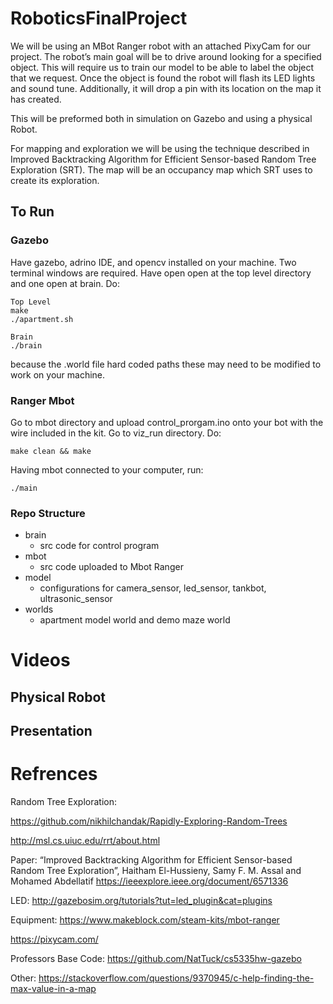 # RoboticsFinalProject
We will be using an MBot Ranger robot with an attached PixyCam for our project. The robot’s main goal will be to drive around looking for a specified object. This will require us to train our model to be able to label the object that we request. Once the object is found the robot will flash its LED lights and sound tune. Additionally, it will drop a pin with its location on the map it has created. 

This will be preformed both in simulation on Gazebo and using a physical Robot.

For mapping and exploration we will be using the technique described in Improved Backtracking Algorithm for Efficient Sensor-based Random Tree Exploration (SRT). The map will be an occupancy map which SRT uses to create its exploration.

## To Run
### Gazebo
Have gazebo, adrino IDE, and opencv installed on your machine. Two terminal windows are required. Have open open at the top level directory and one open at brain. Do:

```
Top Level
make
./apartment.sh
```

```
Brain
./brain
```

because the .world file hard coded paths these may need to be modified to work on your machine.

### Ranger Mbot

Go to mbot directory and upload control_prorgam.ino onto your bot with the wire included in the kit.
Go to viz_run directory. Do: 

```
make clean && make
```

Having mbot connected to your computer, run: 

```
./main
```

### Repo Structure
- brain
  - src code for control program
- mbot
  - src code uploaded to Mbot Ranger
- model
  - configurations for camera_sensor, led_sensor, tankbot, ultrasonic_sensor
- worlds
  - apartment model world and demo maze world 

# Videos

## Physical Robot

## Presentation

# Refrences
Random Tree Exploration:

https://github.com/nikhilchandak/Rapidly-Exploring-Random-Trees

http://msl.cs.uiuc.edu/rrt/about.html

Paper: “Improved Backtracking Algorithm for Efficient Sensor-based Random Tree Exploration”, Haitham El-Hussieny, Samy F. M. Assal and Mohamed Abdellatif 
https://ieeexplore.ieee.org/document/6571336


LED:
http://gazebosim.org/tutorials?tut=led_plugin&cat=plugins

Equipment:
https://www.makeblock.com/steam-kits/mbot-ranger

https://pixycam.com/

Professors Base Code:
https://github.com/NatTuck/cs5335hw-gazebo

Other:
https://stackoverflow.com/questions/9370945/c-help-finding-the-max-value-in-a-map



